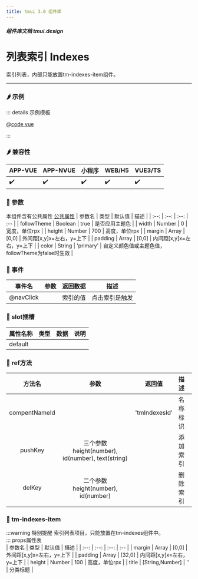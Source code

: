 ```yaml
---
title: tmui 3.0 组件库
---
```


<dirtoc></dirtoc>

##### 组件库文档 tmui.design

# 列表索引 Indexes
索引列表，内部只能放置tm-indexes-item组件。

---

### :hot_pepper: 示例

<webview url="https://tmui.design/h5/#/pages/showdata/indexes"></webview>

::: details 示例模板

@[code vue](pages/showdata/indexes.nvue)

:::

### :hot_pepper: 兼容性

| APP-VUE | APP-NVUE | 小程序 | WEB/H5 | VUE3/TS |
| --- | --- | --- | --- | --- |
| :heavy_check_mark: | :heavy_check_mark: | :heavy_check_mark: | :heavy_check_mark: | :heavy_check_mark: |

### :seedling: 参数
本组件含有公共属性 [公共属性](/doc/spec/组件公共样式.md)
| 参数名 | 类型 | 默认值 | 描述 |
| :--: | :--: | :--: | :-- |
| followTheme | Boolean | true | 是否应用主题色 |
| width | Number | 0 | 宽度，单位rpx |
| height | Number | 700 | 高度，单位rpx |
| margin | Array | [0,0] | 外间距[x,y]x=左右，y=上下 |
| padding | Array | [0,0] | 内间距[x,y]x=左右，y=上下 |
| color | String | 'primary' | 自定义颜色值或主题色值，followTheme为false时生效 |

### :rose: 事件
| 事件名 | 参数 | 返回数据 | 描述 |
| --- | --- | --- | --- |
| @navClick |  | 索引的值 | 点击索引是触发 |

### :corn: slot插槽
| 属性名称 | 类型 | 数据 | 说明 |
| --- | --- | --- | --- |
| default |  |  |  |

### :green_salad: ref方法
| 方法名 | 参数 | 返回值 | 描述 |
| :--: | :--: | :--: | :-- |
| compentNameId |  | 'tmIndexesId' | 名称标识 |
| pushKey | 三个参数 height(number), id(number), text(string) |  | 添加索引 |
| delKey | 二个参数 height(number), id(number) |  | 删除索引 |

### :green_salad: tm-indexes-item
:::warning 特别提醒
  索引列表项目，只能放置在tm-indexes组件中。        
:::
props属性表  
| 参数名 | 类型 | 默认值 | 描述 |
| :--: | :--: | :--: | :-- |
| margin | Array | [0,0] | 外间距[x,y]x=左右，y=上下 |
| padding | Array | [32,0] | 内间距[x,y]x=左右，y=上下 |
| height | Number | 100 | 高度，单位rpx |
| title | [String,Number] | '' | 分类标题 |
